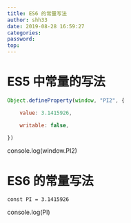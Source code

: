 ```yaml
---
title: ES6 的常量写法
author: shh33
date: 2019-08-28 16:59:27
categories:
password:
top:
---
```


#  ES5 中常量的写法



```javascript
Object.defineProperty(window, "PI2", {

​    value: 3.1415926,

​    writable: false,

})
```



console.log(window.PI2)



#   ES6 的常量写法



```
const PI = 3.1415926
```

console.log(PI)
